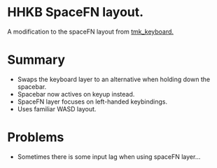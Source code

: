 # HHKB SpaceFN layout.
A modification to the spaceFN layout from [tmk_keyboard.](https://github.com/tmk/tmk_keyboard)


# Summary
* Swaps the keyboard layer to an alternative when holding down the spacebar.
* Spacebar now actives on keyup instead.
* SpaceFN layer focuses on left-handed keybindings.
* Uses familiar WASD layout.

# Problems
* Sometimes there is some input lag when using spaceFN layer...
